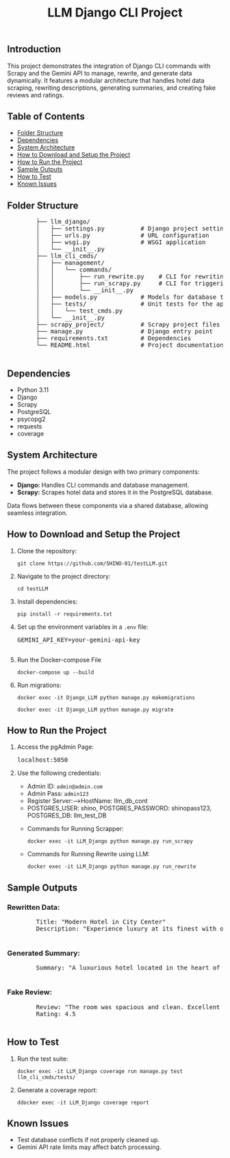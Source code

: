 <body>
    <header>
        <h1>LLM Django CLI Project</h1>
    </header>
    <section id="introduction">
        <h2>Introduction</h2>
        <p>
            This project demonstrates the integration of Django CLI commands with Scrapy and the Gemini API to
            manage, rewrite, and generate data dynamically. It features a modular architecture that handles hotel
            data scraping, rewriting descriptions, generating summaries, and creating fake reviews and ratings.
        </p>
    </section>
    <section id="table-of-contents">
        <h2>Table of Contents</h2>
        <ul>
            <li><a href="#folder-structure">Folder Structure</a></li>
            <li><a href="#dependencies">Dependencies</a></li>
            <li><a href="#system-architecture">System Architecture</a></li>
            <li><a href="#setup">How to Download and Setup the Project</a></li>
            <li><a href="#run-project">How to Run the Project</a></li>
            <li><a href="#sample-outputs">Sample Outputs</a></li>
            <li><a href="#test-project">How to Test</a></li>
            <li><a href="#known-issues">Known Issues</a></li>
        </ul>
    </section>
    <section id="folder-structure">
        <h2>Folder Structure</h2>
        <pre>
        ├── llm_django/
        │   ├── settings.py          # Django project settings
        │   ├── urls.py              # URL configuration
        │   ├── wsgi.py              # WSGI application
        │   └── __init__.py
        ├── llm_cli_cmds/
        │   ├── management/
        │   │   └── commands/
        │   │       ├── run_rewrite.py    # CLI for rewriting data
        │   │       ├── run_scrapy.py     # CLI for triggering Scrapy
        │   │       └── __init__.py
        │   ├── models.py            # Models for database tables
        │   ├── tests/               # Unit tests for the application
        │   │   └── test_cmds.py
        │   └── __init__.py
        ├── scrapy_project/          # Scrapy project files
        ├── manage.py                # Django entry point
        ├── requirements.txt         # Dependencies
        └── README.html              # Project documentation
        </pre>
    </section>
    <section id="dependencies">
        <h2>Dependencies</h2>
        <ul>
            <li>Python 3.11</li>
            <li>Django</li>
            <li>Scrapy</li>
            <li>PostgreSQL</li>
            <li>psycopg2</li>
            <li>requests</li>
            <li>coverage</li>
        </ul>
    </section>
    <section id="system-architecture">
        <h2>System Architecture</h2>
        <p>
            The project follows a modular design with two primary components:
        </p>
        <ul>
            <li><strong>Django:</strong> Handles CLI commands and database management.</li>
            <li><strong>Scrapy:</strong> Scrapes hotel data and stores it in the PostgreSQL database.</li>
        </ul>
        <p>
            Data flows between these components via a shared database, allowing seamless integration.
        </p>
    </section>
    <section id="setup">
        <h2>How to Download and Setup the Project</h2>
        <ol>
            <li>Clone the repository:</li>
            <pre><code>git clone https://github.com/SHINO-01/testLLM.git</code></pre>
            <li>Navigate to the project directory:</li>
            <pre><code>cd testLLM</code></pre>
            <li>Install dependencies:</li>
            <pre><code>pip install -r requirements.txt</code></pre>
            <li>Set up the environment variables in a <code>.env</code> file:</li>
            <pre>
GEMINI_API_KEY=your-gemini-api-key
            </pre>
            <li>Run the Docker-compose File</li>
            <pre><code>docker-compose up --build</code></pre>
            <li>Run migrations:</li>
            <pre><code>docker exec -it Django_LLM python manage.py makemigrations</pre></code>
            <pre><code>docker exec -it Django_LLM python manage.py migrate</pre></code>
        </ol>
    </section>
    <section id="run-project">
        <h2>How to Run the Project</h2>
        <ol>
            <li>Access the pgAdmin Page:</li>
            <pre>localhost:5050</pre>
            <li>Use the following credentials:</li>
            <ul>
                <li>Admin ID: <code>admin@admin.com</code></li>
                <li>Admin Pass: <code>admin123</code></li>
                <li>Register Server:-->HostName: llm_db_cont</li>
                <li>POSTGRES_USER: shino, POSTGRES_PASSWORD: shinopass123, POSTGRES_DB: llm_test_DB</li>
            </ul>
            <ul>
              <li>Commands for Running Scrapper: <pre><code>docker exec -it LLM_Django python manage.py run_scrapy</code></pre></li>
              <li>Commands for Running Rewrite using LLM: <pre><code>docker exec -it LLM_Django python manage.py run_rewrite</code></pre></li>
            </ul>
        </ol>
    </section>
    <section id="sample-outputs">
        <h2>Sample Outputs</h2>
        <h3>Rewritten Data:</h3>
        <pre>
        Title: "Modern Hotel in City Center"
        Description: "Experience luxury at its finest with our state-of-the-art amenities..."
        </pre>
        <h3>Generated Summary:</h3>
        <pre>
        Summary: "A luxurious hotel located in the heart of the city, offering top-notch facilities."
        </pre>
        <h3>Fake Review:</h3>
        <pre>
        Review: "The room was spacious and clean. Excellent customer service!"
        Rating: 4.5
        </pre>
    </section>
    <section id="test-project">
        <h2>How to Test</h2>
        <ol>
            <li>Run the test suite:</li>
            <pre><code>docker exec -it LLM_Django coverage run manage.py test llm_cli_cmds/tests/</code></pre>
            <li>Generate a coverage report:</li>
            <pre><code>ddocker exec -it LLM_Django coverage report</code></pre>
        </ol>
    </section>
    <section id="known-issues">
        <h2>Known Issues</h2>
        <ul>
            <li>Test database conflicts if not properly cleaned up.</li>
            <li>Gemini API rate limits may affect batch processing.</li>
        </ul>
    </section>
</body>
